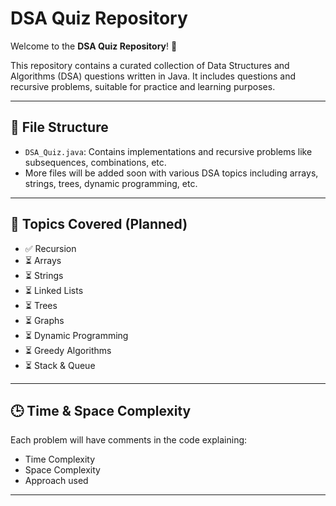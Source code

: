 # DSA Quiz Repository

Welcome to the **DSA Quiz Repository**! 🎯

This repository contains a curated collection of Data Structures and Algorithms (DSA) questions written in Java. It includes questions and recursive problems, suitable for practice and learning purposes.

---

## 📁 File Structure

- `DSA_Quiz.java`: Contains implementations and recursive problems like subsequences, combinations, etc.
- More files will be added soon with various DSA topics including arrays, strings, trees, dynamic programming, etc.

---

## 🧠 Topics Covered (Planned)

- ✅ Recursion
- ⏳ Arrays
- ⏳ Strings
- ⏳ Linked Lists
- ⏳ Trees
- ⏳ Graphs
- ⏳ Dynamic Programming
- ⏳ Greedy Algorithms
- ⏳ Stack & Queue

---

## 🕒 Time & Space Complexity

Each problem will have comments in the code explaining:
- Time Complexity
- Space Complexity
- Approach used

---
